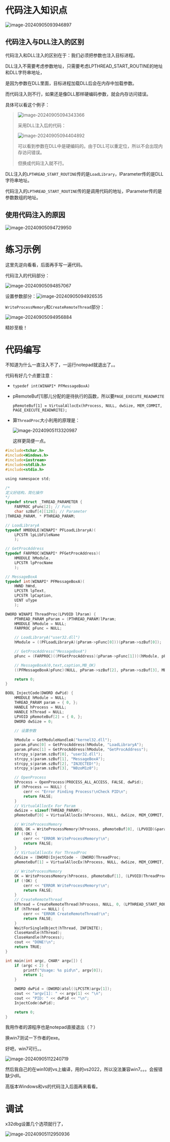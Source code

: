 # 代码注入知识点

![image-20240905093946897](./代码注入/images/image-20240905093946897.png)

## 代码注入与DLL注入的区别

代码注入和DLL注入的区别在于：我们必须把参数也注入目标进程。

DLL注入不需要考虑参数地址，只需要考虑LPTHREAD_START_ROUTINE的地址和DLL字符串地址，

是因为参数在DLL里面，目标进程加载DLL后会在内存中加载参数。

而代码注入则不行，如果还是像DLL那样硬编码参数，就会内存访问错误。

具体可以看这个例子：

> ![image-20240905094343366](./代码注入/images/image-20240905094343366.png)
>
> 采用DLL注入后的代码：
>
> ![image-20240905094404892](./代码注入/images/image-20240905094404892.png)
>
> 可以看到参数在DLL中是硬编码的。由于DLL可以重定位，所以不会出现内存访问错误。
>
> 但换成代码注入就不行。



DLL注入的`LPTHREAD_START_ROUTINE`传的是`LoadLibrary`，lParameter传的是DLL字符串地址。

代码注入的`LPTHREAD_START_ROUTINE`传的是调用代码的地址，lParameter传的是参数数组的地址。



## 使用代码注入的原因

![image-20240905094729950](./代码注入/images/image-20240905094729950.png)



# 练习示例

这里先逆向看看，后面再手写一遍代码。



代码注入的代码部分：

![image-20240905094857067](./代码注入/images/image-20240905094857067.png)



设置参数部分：![image-20240905094926535](./代码注入/images/image-20240905094926535.png)



`WriteProcessMemory`和`CreateRemoteThread`部分：

![image-20240905094956884](./代码注入/images/image-20240905094956884.png)



精妙至极！



# 代码编写

不知道为什么一直注入不了，一运行notepad就退出了。。

代码有好几个点要注意：

- `typedef int(WINAPI* PFMessageBoxA)`

- pRemoteBuf[1]那儿分配的是待执行的函数，所以要`PAGE_EXECUTE_READWRITE`

  `pRemoteBuf[1] = VirtualAllocEx(hProcess, NULL, dwSize, MEM_COMMIT, PAGE_EXECUTE_READWRITE);`

- 算`ThreadProc`大小利用的原理是：

  ![image-20240905113320987](./代码注入/images/image-20240905113320987.png)

  这样更简便一点。

```c
#include<tchar.h>
#include<Windows.h>
#include<iostream>
#include<stdlib.h>
#include<stdio.h>

using namespace std;

/*
定义好结构，简化操作
*/
typedef struct _THREAD_PARAMETER {
	FARPROC pFunc[2]; // Func
	char szBuf[4][128]; // Parameter
}THREAD_PARAM, * PTHREAD_PARAM;

// LoadLibraryA
typedef HMODULE(WINAPI* PFLoadLibraryA)(
	LPCSTR lpLibFileName
	);

// GetProcAddress
typedef FARPROC(WINAPI* PFGetProcAddress)(
	HMODULE hModule,
	LPCSTR lpProcName
	);

// MessageBoxA
typedef int(WINAPI* PFMessageBoxA)(
	HWND hWnd,
	LPCSTR lpText,
	LPCSTR lpCaption,
	UINT uType
	);

DWORD WINAPI ThreadProc(LPVOID lParam) {
	PTHREAD_PARAM pParam = (PTHREAD_PARAM)lParam;
	HMODULE hModule = NULL;
	FARPROC pFunc = NULL;

	// LoadLibraryA("user32.dll")
	hModule = ((PFLoadLibraryA)(pParam->pFunc[0]))(pParam->szBuf[0]);

	// GetProcAddress("MessageBoxA")
	pFunc = (FARPROC)((PFGetProcAddress)(pParam->pFunc[1]))(hModule, pParam->szBuf[1]);

	// MessageBoxA(0,text,caption,MB_OK)
	((PFMessageBoxA)pFunc)(NULL, pParam->szBuf[2], pParam->szBuf[3], MB_OK);

	return 0;
}

BOOL InjectCode(DWORD dwPid) {
	HMODULE hModule = NULL;
	THREAD_PARAM param = { 0, };
	HANDLE hProcess = NULL;
	HANDLE hThread = NULL;
	LPVOID pRemoteBuf[2] = { 0, };
	DWORD dwSize = 0;
	
	// 设置参数

	hModule = GetModuleHandleA("kernel32.dll");
	param.pFunc[0] = GetProcAddress(hModule, "LoadLibraryA");
	param.pFunc[1] = GetProcAddress(hModule, "GetProcAddress");
	strcpy_s(param.szBuf[0], "user32.dll");
	strcpy_s(param.szBuf[1], "MessageBoxA");
	strcpy_s(param.szBuf[2], "INJECTED!");
	strcpy_s(param.szBuf[3], "N0zoM1z0");

	// OpenProcess
	hProcess = OpenProcess(PROCESS_ALL_ACCESS, FALSE, dwPid);
	if (hProcess == NULL) {
		cerr << "Error Finding Process!\nCheck PID\n";
		return FALSE;
	}
	// VirtualAllocEx For Param
	dwSize = sizeof(THREAD_PARAM);
	pRemoteBuf[0] = VirtualAllocEx(hProcess, NULL, dwSize, MEM_COMMIT, PAGE_READWRITE);

	// WriteProcessMemory
	BOOL OK = WriteProcessMemory(hProcess, pRemoteBuf[0], (LPVOID)&param, dwSize, NULL);
	if (!OK) {
		cerr << "ERROR WriteProcessMemory!\n";
		return FALSE;
	}
	// VirtualAllocEx For ThreadProc
	dwSize = (DWORD)InjectCode - (DWORD)ThreadProc;
	pRemoteBuf[1] = VirtualAllocEx(hProcess, NULL, dwSize, MEM_COMMIT, PAGE_EXECUTE_READWRITE);

	// WriteProcessMemory
	OK = WriteProcessMemory(hProcess, pRemoteBuf[1], (LPVOID)ThreadProc, dwSize, NULL);
	if (!OK) {
		cerr << "ERROR WriteProcessMemory!\n";
		return FALSE;
	}
	// CreateRemoteThread
	hThread = CreateRemoteThread(hProcess, NULL, 0, (LPTHREAD_START_ROUTINE)pRemoteBuf[1], pRemoteBuf[0], 0, NULL);
	if (hThread == NULL) {
		cerr << "ERROR CreateRemoteThread!\n";
		return FALSE;
	}
	WaitForSingleObject(hThread, INFINITE);
	CloseHandle(hThread);
	CloseHandle(hProcess);
	cout << "DONE!\n";
	return TRUE;
}

int main(int argc, CHAR* argv[]) {
	if (argc < 2) {
		printf("Usage: %s pid\n", argv[0]);
		return 1;
	}

	DWORD dwPid = (DWORD)atol((LPCSTR)argv[1]);
	cout << "argv[1]: " << argv[1] << "\n";
	cout << "PID: " << dwPid << "\n";
	InjectCode(dwPid);

	return 0;
}
```



我用作者的源程序也是notepad直接退出（？）

换win7测试一下作者的exe。

好吧，win7可行。。

![image-20240905112240719](./代码注入/images/image-20240905112240719.png)



然后我自己的在win10的vs上编译，用的vs2022，所以没法兼容win7。。。会报错缺少dll。

高版本Windows和vs的代码注入后面再来看看。

# 调试

x32dbg设置几个选项就行了，

![image-20240905112950936](./代码注入/images/image-20240905112950936.png)